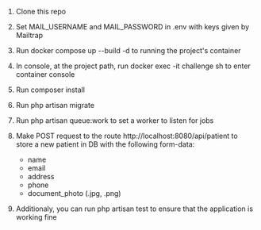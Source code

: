 1. Clone this repo
2. Set MAIL_USERNAME and MAIL_PASSWORD in .env with keys given by Mailtrap
3. Run docker compose up --build -d to running the project's container
4. In console, at the project path, run docker exec -it challenge sh to enter container console
5. Run composer install
6. Run php artisan migrate
7. Run php artisan queue:work to set a worker to listen for jobs
8. Make POST request to the route http://localhost:8080/api/patient to store a new patient in DB with the following form-data:
    - name
    - email
    - address
    - phone
    - document_photo (.jpg, .png)
  
9. Additionaly, you can run php artisan test to ensure that the application is working fine
